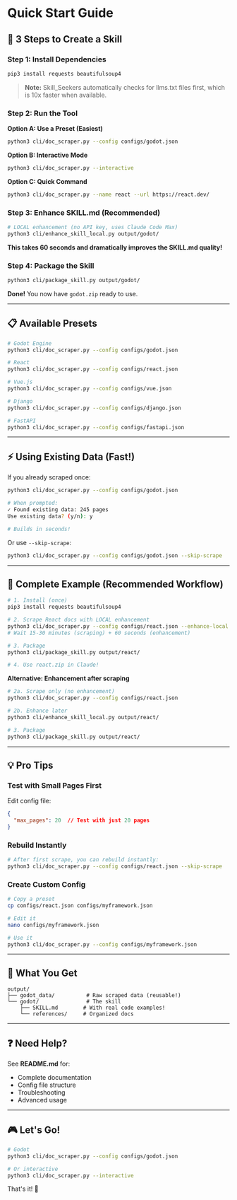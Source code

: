 # Quick Start Guide

## 🚀 3 Steps to Create a Skill

### Step 1: Install Dependencies

```bash
pip3 install requests beautifulsoup4
```

> **Note:** Skill_Seekers automatically checks for llms.txt files first, which is 10x faster when available.

### Step 2: Run the Tool

**Option A: Use a Preset (Easiest)**
```bash
python3 cli/doc_scraper.py --config configs/godot.json
```

**Option B: Interactive Mode**
```bash
python3 cli/doc_scraper.py --interactive
```

**Option C: Quick Command**
```bash
python3 cli/doc_scraper.py --name react --url https://react.dev/
```

### Step 3: Enhance SKILL.md (Recommended)

```bash
# LOCAL enhancement (no API key, uses Claude Code Max)
python3 cli/enhance_skill_local.py output/godot/
```

**This takes 60 seconds and dramatically improves the SKILL.md quality!**

### Step 4: Package the Skill

```bash
python3 cli/package_skill.py output/godot/
```

**Done!** You now have `godot.zip` ready to use.

---

## 📋 Available Presets

```bash
# Godot Engine
python3 cli/doc_scraper.py --config configs/godot.json

# React
python3 cli/doc_scraper.py --config configs/react.json

# Vue.js
python3 cli/doc_scraper.py --config configs/vue.json

# Django
python3 cli/doc_scraper.py --config configs/django.json

# FastAPI
python3 cli/doc_scraper.py --config configs/fastapi.json
```

---

## ⚡ Using Existing Data (Fast!)

If you already scraped once:

```bash
python3 cli/doc_scraper.py --config configs/godot.json

# When prompted:
✓ Found existing data: 245 pages
Use existing data? (y/n): y

# Builds in seconds!
```

Or use `--skip-scrape`:
```bash
python3 cli/doc_scraper.py --config configs/godot.json --skip-scrape
```

---

## 🎯 Complete Example (Recommended Workflow)

```bash
# 1. Install (once)
pip3 install requests beautifulsoup4

# 2. Scrape React docs with LOCAL enhancement
python3 cli/doc_scraper.py --config configs/react.json --enhance-local
# Wait 15-30 minutes (scraping) + 60 seconds (enhancement)

# 3. Package
python3 cli/package_skill.py output/react/

# 4. Use react.zip in Claude!
```

**Alternative: Enhancement after scraping**
```bash
# 2a. Scrape only (no enhancement)
python3 cli/doc_scraper.py --config configs/react.json

# 2b. Enhance later
python3 cli/enhance_skill_local.py output/react/

# 3. Package
python3 cli/package_skill.py output/react/
```

---

## 💡 Pro Tips

### Test with Small Pages First
Edit config file:
```json
{
  "max_pages": 20  // Test with just 20 pages
}
```

### Rebuild Instantly
```bash
# After first scrape, you can rebuild instantly:
python3 cli/doc_scraper.py --config configs/react.json --skip-scrape
```

### Create Custom Config
```bash
# Copy a preset
cp configs/react.json configs/myframework.json

# Edit it
nano configs/myframework.json

# Use it
python3 cli/doc_scraper.py --config configs/myframework.json
```

---

## 📁 What You Get

```
output/
├── godot_data/          # Raw scraped data (reusable!)
└── godot/               # The skill
    ├── SKILL.md        # With real code examples!
    └── references/     # Organized docs
```

---

## ❓ Need Help?

See **README.md** for:
- Complete documentation
- Config file structure
- Troubleshooting
- Advanced usage

---

## 🎮 Let's Go!

```bash
# Godot
python3 cli/doc_scraper.py --config configs/godot.json

# Or interactive
python3 cli/doc_scraper.py --interactive
```

That's it! 🚀
